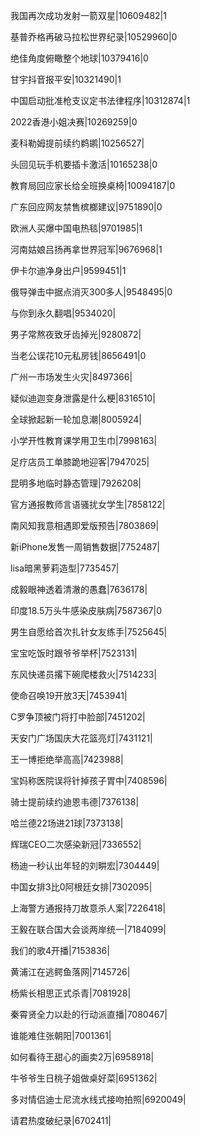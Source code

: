 我国再次成功发射一箭双星|10609482|1

基普乔格再破马拉松世界纪录|10529960|0

绝佳角度俯瞰整个地球|10379416|0

甘宇抖音报平安|10321490|1

中国启动批准枪支议定书法律程序|10312874|1

2022香港小姐决赛|10269259|0

麦科勒姆提前续约鹈鹕|10256527|

头回见玩手机要插卡激活|10165238|0

教育局回应家长给全班换桌椅|10094187|0

广东回应网友禁售槟榔建议|9751890|0

欧洲人买爆中国电热毯|9701985|1

河南姑娘吕扬再拿世界冠军|9676968|1

伊卡尔迪净身出户|9599451|1

俄导弹击中据点消灭300多人|9548495|0

与你到永久翻唱|9534020|

男子常熬夜致牙齿掉光|9280872|

当老公误花10元私房钱|8656491|0

广州一市场发生火灾|8497366|

疑似迪迦变身泄露是什么梗|8316510|

全球掀起新一轮加息潮|8005924|

小学开性教育课学用卫生巾|7998163|

足疗店员工单膝跪地迎客|7947025|

昆明多地临时静态管理|7926208|

官方通报教师言语骚扰女学生|7858122|

南风知我意相遇即爱版预告|7803869|

新iPhone发售一周销售数据|7752487|

lisa暗黑萝莉造型|7735457|

成毅眼神透着清澈的愚蠢|7636178|

印度18.5万头牛感染皮肤病|7587367|0

男生自愿给首次扎针女友练手|7525645|

宝宝吃饭时跟爷爷举杯|7523131|

东风快递员撂下碗爬楼救火|7514233|

使命召唤19开放3天|7453941|

C罗争顶被门将打中脸部|7451202|

天安门广场国庆大花篮亮灯|7431121|

王一博拒绝举高高|7423988|

宝妈称医院误将针掉孩子胃中|7408596|

骑士提前续约迪恩韦德|7376138|

哈兰德22场进21球|7373138|

辉瑞CEO二次感染新冠|7336552|

杨迪一秒认出年轻的刘畊宏|7304449|

中国女排3比0阿根廷女排|7302095|

上海警方通报持刀故意杀人案|7226418|

王毅在联合国大会谈两岸统一|7184099|

我们的歌4开播|7153836|

黄浦江在逃鳄鱼落网|7145726|

杨紫长相思正式杀青|7081928|

秦霄贤全力以赴的行动派直播|7080467|

谁能难住张朝阳|7001361|

如何看待王甜心的画卖2万|6958918|

牛爷爷生日桃子姐做桌好菜|6951362|

多对情侣迪士尼流水线式接吻拍照|6920049|

请君热度破纪录|6702411|

